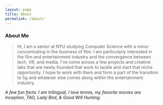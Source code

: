 ```yaml
---
layout: page
title: About
permalink: /about/
---
```


### About Me

>Hi, I am a senior at NYU studying Computer Science with a minor concentrating in the business of film.
I am particularly interested in the film and entertainment industry and the convergence between tech, VR, and media.
I've come across a few projects and creative labs that are newly founded that work to tackle and start that niche opportunity. I hope to work with them and form a part of the transition to 5g and whatever else comes along within the entertainment industry.

_A few fun facts: I am trilingual, I love tennis, my favorite movies are Inception, TAG, Lady Bird, & Good Will Hunting._

